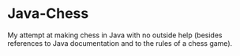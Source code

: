 # Java-Chess
My attempt at making chess in Java with no outside help (besides references to Java documentation and to the rules of a chess game).
